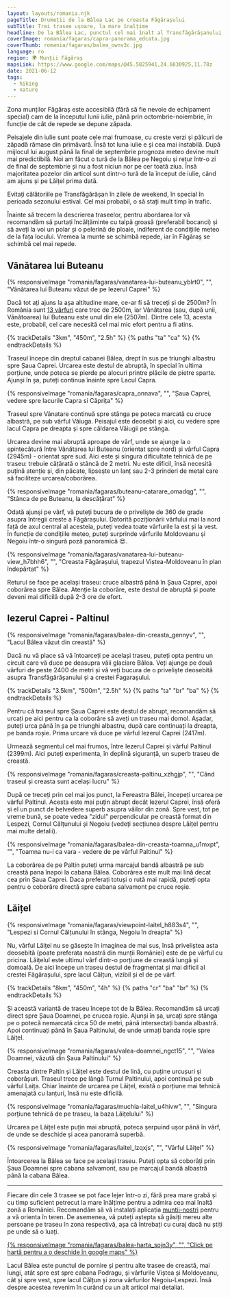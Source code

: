 ```yaml
---
layout: layouts/romania.njk
pageTitle: Drumeții de la Bâlea Lac pe creasta Făgărașului
subTitle: Trei trasee ușoare, la mare înalțime
headline: De la Bâlea Lac, punctul cel mai înalt al Transfăgărășanului, există mai multe trasee care cu siguranță vă vor deschide apetitul pentru munții înalți și pentru drumețiile mai dificile din Carpați.
coverImage: romania/fagaras/capra-panorama_edcata.jpg
coverThumb: romania/fagaras/balea_ownv3c.jpg
language: ro
region: 🌍 Munții Făgăraș
mapsLink: https://www.google.com/maps/@45.5825941,24.6030925,11.78z
date: 2021-06-12
tags:
  - hiking
  - nature
---
```


Zona munților Făgăraș este accesibilă (fără să fie nevoie de echipament special) cam de la începutul lunii iulie, până prin octombrie-noiembrie, în funcție de cât de repede se depune zăpada.

Peisajele din iulie sunt poate cele mai frumoase, cu creste verzi și pâlcuri de zăpadă rămase din primăvară. Însă tot luna iulie e și cea mai instabilă. După mijlocul lui august până la final de septembrie prognoza meteo devine mult mai predictibilă. Noi am făcut o tură de la Bâlea pe Negoiu și retur într-o zi de final de septembrie și nu a fost niciun nor pe cer toată ziua. Însă majoritatea pozelor din articol sunt dintr-o tură de la început de iulie, când am ajuns și pe Lăițel prima dată.

<div class="info tip">
  <span>Evitați călătoriile pe Transfăgărășan în zilele de weekend, în special în perioada sezonului estival. Cel mai probabil, o să stați mult timp în trafic.</span>
</div>

Înainte să trecem la descrierea traseelor, pentru abordarea lor vă recomandăm să purtați încălțăminte cu talpă groasă (preferabil bocanci) și să aveți la voi un polar și o pelerină de ploaie, indiferent de condițiile meteo de la fața locului. Vremea la munte se schimbă repede, iar în Făgăraș se schimbă cel mai repede.

## Vânătarea lui Buteanu

{% responsiveImage "romania/fagaras/vanatarea-lui-buteanu_yblrt0", "", "Vânătarea lui Buteanu văzut de pe Iezerul Caprei" %}

Dacă tot ați ajuns la așa altitudine mare, ce-ar fi să treceți și de 2500m? În România sunt [13 vârfuri](https://ro.wikipedia.org/wiki/Lista_v%C3%A2rfurilor_muntoase_din_Rom%C3%A2nia_dup%C4%83_%C3%AEn%C4%83l%C8%9Bime#V%C3%A2rfuri_de_peste_2.500_metri) care trec de 2500m, iar Vânătarea (sau, după unii, Vânătoarea) lui Buteanu este unul din ele (2507m). Dintre cele 13, acesta este, probabil, cel care necesită cel mai mic efort pentru a fi atins.

{% trackDetails "3km", "450m", "2.5h" %}
{% paths "ta" "ca" %}
{% endtrackDetails %}

Traseul începe din dreptul cabanei Bâlea, drept în sus pe triunghi albastru spre Șaua Caprei. Urcarea este destul de abruptă, în special în ultima porțiune, unde poteca se pierde pe alocuri printre plăcile de pietre sparte. Ajunși în șa, puteți continua înainte spre Lacul Capra.

{% responsiveImage "romania/fagaras/capra_onnava", "", "Șaua Caprei, vedere spre lacurile Capra si Căprița" %}

Traseul spre Vânatare continuă spre stânga pe poteca marcată cu cruce albastră, pe sub vârful Văiuga. Peisajul este deosebit și aici, cu vedere spre lacul Capra pe dreapta și spre căldarea Văiugii pe stânga.

Urcarea devine mai abruptă aproape de vârf, unde se ajunge la o spintecătură între Vânătarea lui Buteanu (orientat spre nord) și vârful Capra (2945m) - orientat spre sud. Aici este și singura dificultate tehnică de pe traseu: trebuie cățărată o stâncă de 2 metri. Nu este dificil, însă necesită puțină atenție și, din păcate, lipsește un lanț sau 2-3 prinderi de metal care să faciliteze urcarea/coborârea.

{% responsiveImage "romania/fagaras/buteanu-catarare_omadqg", "", "Stânca de pe Buteanu, la descățărat" %}

Odată ajunși pe vârf, vă puteți bucura de o priveliște de 360 de grade asupra întregii creste a Făgărașului. Datorită poziționării vârfului mai la nord față de axul central al acesteia, puteți vedea toate vârfurile la est și la vest. În funcție de condițiile meteo, puteți surprinde vârfurile Moldoveanu și Negoiu într-o singură poză panoramică 😍.

{% responsiveImage "romania/fagaras/vanatarea-lui-buteanu-view_h7bhh6", "", "Creasta Făgărașului, trapezul Viștea-Moldoveanu în plan îndepărtat" %}

Returul se face pe același traseu: cruce albastră până în Șaua Caprei, apoi coborârea spre Bâlea. Atenție la coborâre, este destul de abruptă și poate deveni mai dificilă după 2-3 ore de efort.

## Iezerul Caprei - Paltinul

{% responsiveImage "romania/fagaras/balea-din-creasta_gennyv", "", "Lacul Bâlea văzut din creastă" %}

Dacă nu vă place să vă întoarceți pe același traseu, puteți opta pentru un circuit care vă duce pe deasupra văii glaciare Bâlea. Veți ajunge pe două vârfuri de peste 2400 de metri și vă veți bucura de o priveliște deosebită asupra Transfăgărășanului și a crestei Fagarașului.

{% trackDetails "3.5km", "500m", "2.5h" %}
{% paths "ta" "br" "ba" %}
{% endtrackDetails %}

Pentru că traseul spre Șaua Caprei este destul de abrupt, recomandăm să urcați pe aici pentru ca la coborâre să aveți un traseu mai domol. Așadar, puteți urca până în șa pe triunghi albastru, după care continuați la dreapta, pe banda roșie. Prima urcare vă duce pe vârful Iezerul Caprei (2417m).

Urmează segmentul cel mai frumos, între Iezerul Caprei și vârful Paltinul (2399m). Aici puteți experimenta, în deplină siguranță, un superb traseu de creastă.

{% responsiveImage "romania/fagaras/creasta-paltinu_xzhgjp", "", "Când traseul și creasta sunt același lucru" %}

După ce treceți prin cel mai jos punct, la Fereastra Bâlei, începeți urcarea pe vârful Paltinul. Acesta este mai puțin abrupt decât Iezerul Caprei, însă oferă și el un punct de belvedere superb asupra văilor din zonă. Spre vest, tot pe vreme bună, se poate vedea "zidul" perpendicular pe creastă format din Lespezi, Cornul Călțunului și Negoiu (vedeți secțiunea despre Lăițel pentru mai multe detalii).

{% responsiveImage "romania/fagaras/balea-din-creasta-toamna_u1mxpt", "", "Toamna nu-i ca vara - vedere de pe vârful Paltinul" %}

La coborârea de pe Paltin puteți urma marcajul bandă albastră pe sub creastă pana înapoi la cabana Bâlea. Coborârea este mult mai lină decat cea prin Șaua Caprei. Daca preferați totuși o rută mai rapidă, puteți opta pentru o coborâre directă spre cabana salvamont pe cruce roșie.

## Lăițel

{% responsiveImage "romania/fagaras/viewpoint-laitel_h883s4", "", "Lespezi si Cornul Călțunului în stânga, Negoiu în dreapta" %}

Nu, vârful Lăițel nu se găsește în imaginea de mai sus, însă priveliștea asta deosebită (poate preferata noastră din munții României) este de pe vârful cu pricina. Lăițelul este ultimul vârf dintr-o porțiune de creastă lungă și domoală. De aici începe un traseu destul de fragmentat și mai dificil al crestei Făgărașului, spre lacul Călțun, vizibil și el de pe vârf.

{% trackDetails "8km", "450m", "4h" %}
{% paths "cr" "ba" "br" %}
{% endtrackDetails %}

Și această variantă de traseu începe tot de la Bâlea. Recomandăm să urcați direct spre Șaua Doamnei, pe crucea roșie. Ajunși în șa, urcați spre stânga pe o potecă nemarcată circa 50 de metri, până intersectați banda albastră. Apoi continuați până în Șaua Paltinului, de unde urmați banda roșie spre Lăițel.

{% responsiveImage "romania/fagaras/valea-doamnei_ngct15", "", "Valea Doamnei, văzută din Șaua Paltinului" %}

Creasta dintre Paltin și Lăițel este destul de lină, cu puține urcușuri și coborâșuri. Traseul trece pe lângă Turnul Paltinului, apoi continuă pe sub vârful Laița. Chiar înainte de urcarea pe Lăițel, există o porțiune mai tehnică amenajată cu lanțuri, însă nu este dificilă.

{% responsiveImage "romania/fagaras/muchia-laitel_u4hivw", "", "Singura porțiune tehnică de pe traseu, la baza Lăițelului" %}

Urcarea pe Lăițel este puțin mai abruptă, poteca șerpuind ușor până în vârf, de unde se deschide și acea panoramă superbă.

{% responsiveImage "romania/fagaras/laitel_lzqxjs", "", "Vârful Lăițel" %}

Întoarcerea la Bâlea se face pe același traseu. Puteți opta să coborâți prin Șaua Doamnei spre cabana salvamont, sau pe marcajul bandă albastră până la cabana Bâlea.

<hr />

Fiecare din cele 3 trasee se pot face lejer într-o zi, fără prea mare grabă și cu timp suficient petrecut la mare înălțime pentru a admira cea mai înaltă zonă a României. Recomandăm să vă instalați aplicația [muntii-nostri](https://muntii-nostri.ro/) pentru a vă orienta în teren. De asemenea, vă puteți aștepta să găsiți mereu alte persoane pe traseu în zona respectivă, așa că întrebați cu curaj dacă nu știți pe unde să o luați.

<a href="https://www.google.com/maps/d/u/2/viewer?mid=1DK87zB06oNZ1Ngub8wxLnEsW4uiWsqUK&ll=45.597566725799666%2C24.614403153223105&z=15" target="_blank" rel="noopener noreferrer">
{% responsiveImage "romania/fagaras/balea-harta_sojn3y", "", "Click pe hartă pentru a o deschide în google maps" %}
</a>

Lacul Bâlea este punctul de pornire și pentru alte trasee de creastă, mai lungi, atât spre est spre cabana Podragu, și vârfurile Viștea și Moldoveanu, cât și spre vest, spre lacul Călțun și zona vârfurilor Negoiu-Lespezi. Însă despre acestea revenim în curând cu un alt articol mai detaliat.
